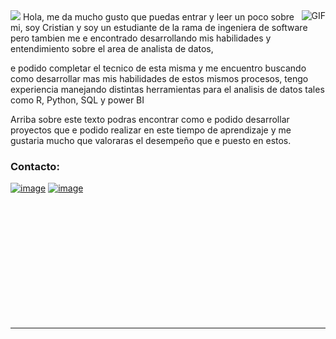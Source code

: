   </div>
<img src="https://readme-typing-svg.herokuapp.com?font=Architects+Daughter&color=22EBF7&size=25&center=false&lines=Hey!+I°m+Cristian.....;Software+Engineer+Student;Data+Science+Enthusiast..."/>
 <img align="right" alt="GIF" src="https://media.giphy.com/media/836HiJc7pgzy8iNXCn/giphy.gif" />
Hola, me da mucho gusto que puedas entrar y leer un poco sobre mi, soy Cristian y soy un estudiante de la rama de ingeniera de software 
pero tambien me e encontrado desarrollando mis habilidades y entendimiento sobre el area de analista de datos,

e podido completar el tecnico de esta misma y me encuentro
buscando como desarrollar mas mis habilidades de estos mismos procesos, tengo experiencia manejando 
distintas herramientas para el analisis de datos tales como R, Python, SQL y power BI



Arriba sobre este texto podras encontrar como e podido desarrollar proyectos que e podido realizar en este tiempo de aprendizaje y me gustaria mucho que valoraras el desempeño que e puesto en estos.


### Contacto:
[![image](https://img.shields.io/badge/LinkedIn-0077B5?style=for-the-badge&logo=linkedin&logoColor=white)](https://www.linkedin.com/in/cristian-garro-salazar-ba266b261/)
[![image](https://img.shields.io/badge/Gmail-D14836?style=for-the-badge&logo=gmail&logoColor=white)](mailto:produtor.cristiansalazarcr3@gmail.com)
<br />
<br />
<br />




  
</tr>
</table>
  </div>
<br>
<br><br>
<br>
<br><br><br>
<br><br>
 
</p>


-----

